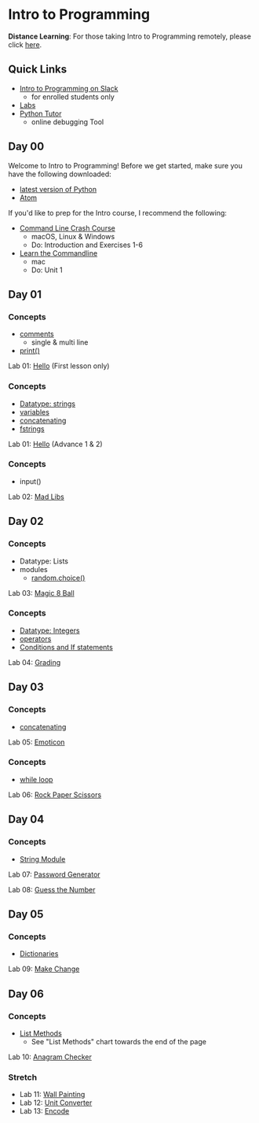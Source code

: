 # Intro to Programming

**Distance Learning**: For those taking Intro to Programming remotely, please click [here](distance.md).

## Quick Links
- [Intro to Programming on Slack](https://app.slack.com/client/TH5A28SJ0/CH6DE8QK1)
  - for enrolled students only
- [Labs](https://github.com/PdxCodeGuild/IntroToProgramming/tree/master/labs)
- [Python Tutor](http://pythontutor.com/visualize.html#mode=edit)
  - online debugging Tool

## Day 00
Welcome to Intro to Programming! Before we get started, make sure you have the following downloaded:
-  [latest version of Python](https://www.python.org/downloads/)
- [Atom](https://atom.io/)

If you'd like to prep for the Intro course, I recommend the following:
- [Command Line Crash Course](https://learnrubythehardway.org/book/appendixa.html)
  - macOS, Linux & Windows
  - Do: Introduction and Exercises 1-6
- [Learn the Commandline](https://www.codecademy.com/articles/command-line-commands)
  - mac
  - Do: Unit 1

## Day 01

### Concepts
- [comments](https://www.w3schools.com/python/python_comments.asp)
  - single & multi line
- [print()](https://www.w3schools.com/python/python_strings.asp)

Lab 01: [Hello](https://github.com/PdxCodeGuild/IntroToProgramming/blob/master/labs/lab01-hello.md) (First lesson only)

### Concepts

- [Datatype: strings](https://www.py4e.com/html3/06-strings)
- [variables](https://www.w3schools.com/python/python_variables.asp)
- [concatenating](https://www.pythonforbeginners.com/concatenation/string-concatenation-and-formatting-in-python)
- [fstrings](https://realpython.com/python-f-strings/#simple-syntax)

Lab 01: [Hello](https://github.com/PdxCodeGuild/IntroToProgramming/blob/master/labs/lab01-hello.md) (Advance 1 & 2)

### Concepts
- input()

Lab 02: [Mad Libs](https://github.com/PdxCodeGuild/IntroToProgramming/blob/master/labs/lab01-hello.md)

## Day 02
### Concepts
- Datatype: Lists
- modules
  - [random.choice()](https://www.w3schools.com/python/ref_random_choice.asp)

Lab 03: [Magic 8 Ball](https://github.com/PdxCodeGuild/IntroToProgramming/blob/master/labs/lab03-magic_8_ball.md)

### Concepts
- [Datatype: Integers](https://www.w3schools.com/python/python_numbers.asp)
- [operators](https://www.w3schools.com/python/python_operators.asp)
- [Conditions and If statements](https://www.w3schools.com/python/python_conditions.asp)

Lab 04: [Grading](https://github.com/PdxCodeGuild/IntroToProgramming/blob/master/labs/lab04-grading.md)

## Day 03

### Concepts
- [concatenating](https://www.pythonforbeginners.com/concatenation/string-concatenation-and-formatting-in-python)

Lab 05: [Emoticon](https://github.com/PdxCodeGuild/IntroToProgramming/blob/master/labs/lab05-emoticon.md)

### Concepts
- [while loop](https://www.w3schools.com/python/python_while_loops.asp)

Lab 06: [Rock Paper Scissors](https://github.com/PdxCodeGuild/IntroToProgramming/blob/master/labs/lab06-rock_paper_scissors.md)

## Day 04
### Concepts
- [String Module](https://docs.python.org/2/library/string.html#module-string)

Lab 07: [Password Generator](https://github.com/PdxCodeGuild/IntroToProgramming/blob/master/labs/lab07-password_generator.md)

Lab 08: [Guess the Number](https://github.com/PdxCodeGuild/IntroToProgramming/blob/master/labs/lab08-guess_the_number.md)

## Day 05
### Concepts
- [Dictionaries](https://www.w3schools.com/python/python_dictionaries.asp)

Lab 09: [Make Change](https://github.com/PdxCodeGuild/IntroToProgramming/blob/master/labs/lab09-make_change.md)

## Day 06
### Concepts
- [List Methods](https://www.w3schools.com/python/python_lists.asp)
  - See "List Methods" chart towards the end of the page

Lab 10: [Anagram Checker](https://github.com/PdxCodeGuild/IntroToProgramming/blob/master/labs/lab10-anagram_checker.md)

### Stretch
- Lab 11: [Wall Painting](https://github.com/PdxCodeGuild/IntroToProgramming/blob/master/labs/lab11-wall_painting.md)
- Lab 12: [Unit Converter](https://github.com/PdxCodeGuild/IntroToProgramming/blob/master/labs/lab12-unit_converter.md)
- Lab 13: [Encode](https://github.com/PdxCodeGuild/IntroToProgramming/blob/master/labs/lab13-rot13.md)
